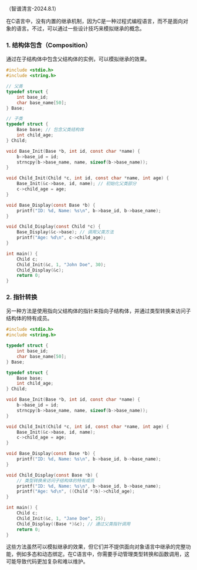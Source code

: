 （智谱清言-2024.8.1）



在C语言中，没有内置的继承机制，因为C是一种过程式编程语言，而不是面向对象的语言。不过，可以通过一些设计技巧来模拟继承的概念。



### 1. 结构体包含（Composition）

通过在子结构体中包含父结构体的实例，可以模拟继承的效果。



```c
#include <stdio.h>
#include <string.h>

// 父类
typedef struct {
    int base_id;
    char base_name[50];
} Base;

// 子类
typedef struct {
    Base base; // 包含父类结构体
    int child_age;
} Child;

void Base_Init(Base *b, int id, const char *name) {
    b->base_id = id;
    strncpy(b->base_name, name, sizeof(b->base_name));
}

void Child_Init(Child *c, int id, const char *name, int age) {
    Base_Init(&c->base, id, name); // 初始化父类部分
    c->child_age = age;
}

void Base_Display(const Base *b) {
    printf("ID: %d, Name: %s\n", b->base_id, b->base_name);
}

void Child_Display(const Child *c) {
    Base_Display(&c->base); // 调用父类方法
    printf("Age: %d\n", c->child_age);
}

int main() {
    Child c;
    Child_Init(&c, 1, "John Doe", 30);
    Child_Display(&c);
    return 0;
}

```



### 2. 指针转换

另一种方法是使用指向父结构体的指针来指向子结构体，并通过类型转换来访问子结构体的特有成员。



```c
#include <stdio.h>
#include <string.h>

typedef struct {
    int base_id;
    char base_name[50];
} Base;

typedef struct {
    Base base;
    int child_age;
} Child;

void Base_Init(Base *b, int id, const char *name) {
    b->base_id = id;
    strncpy(b->base_name, name, sizeof(b->base_name));
}

void Child_Init(Child *c, int id, const char *name, int age) {
    Base_Init(&c->base, id, name);
    c->child_age = age;
}

void Base_Display(const Base *b) {
    printf("ID: %d, Name: %s\n", b->base_id, b->base_name);
}

void Child_Display(const Base *b) {
    // 类型转换来访问子结构体的特有成员
    printf("ID: %d, Name: %s\n", b->base_id, b->base_name);
    printf("Age: %d\n", ((Child *)b)->child_age);
}

int main() {
    Child c;
    Child_Init(&c, 1, "Jane Doe", 25);
    Child_Display((Base *)&c); // 通过父类指针调用
    return 0;
}

```





这些方法虽然可以模拟继承的效果，但它们并不提供面向对象语言中继承的完整功能，例如多态和动态绑定。在C语言中，你需要手动管理类型转换和函数调用，这可能导致代码更加复杂和难以维护。
